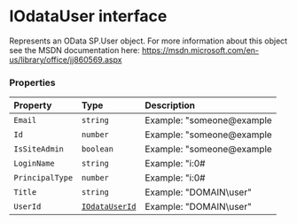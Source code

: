 # IOdataUser interface





Represents an OData SP.User object. For more information about this object 
see the MSDN documentation here: 
https://msdn.microsoft.com/en-us/library/office/jj860569.aspx




### Properties

| Property	   | Type	| Description|
|:-------------|:-------|:-----------|
|`Email`      | `string` | Example: "someone@example |
|`Id`      | `number` | Example: "someone@example |
|`IsSiteAdmin`      | `boolean` | Example: "someone@example |
|`LoginName`      | `string` | Example: "i:0# |
|`PrincipalType`      | `number` | Example: "i:0# |
|`Title`      | `string` | Example: "DOMAIN\user" |
|`UserId`      | [`IOdataUserId`](iodatauserid.md) | Example: "DOMAIN\user" |






